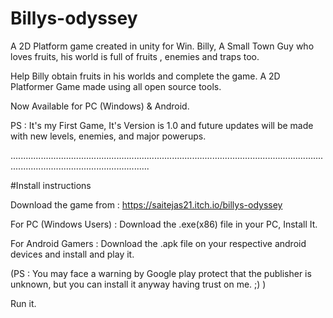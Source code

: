 # Billys-odyssey
A 2D Platform game created in unity for Win.
Billy, A Small Town Guy who loves fruits, his world is full of fruits , enemies and traps too. 

Help Billy obtain fruits in his worlds and complete the game. A 2D Platformer Game made using all open source tools. 

Now Available for PC (Windows) & Android.

PS : It's my First Game, It's Version is 1.0 and future updates will be made with new levels, enemies, and major powerups.

...................................................................................................................................................................................

#Install instructions

Download the game from : https://saitejas21.itch.io/billys-odyssey

For PC (Windows Users) : Download the .exe(x86) file in your PC, Install It.

For Android Gamers : Download the .apk file on your respective android devices and install and play it. 

(PS : You may face a warning by Google play protect that the publisher is unknown, but you can install it anyway having trust on me. ;) )

Run it.
